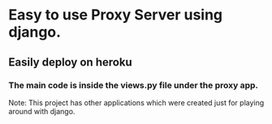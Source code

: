 # Easy to use Proxy Server using django.
## Easily deploy on heroku

### The main code is inside the views.py file under the proxy app.
Note: This project has other applications which were created just for playing around
with django.